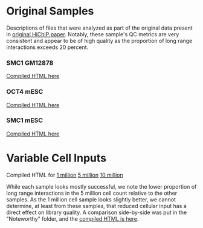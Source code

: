 # Original Samples
Descriptions of files that were analyzed as part of the original data present in [original
HiChIP paper](http://www.nature.com/nmeth/journal/vaop/ncurrent/full/nmeth.3999.html). 
Notably, these sample's QC metrics are very consistent and appear to be of high quality as the 
proportion of long range interactions exceeds 20 percent. 

### SMC1 GM12878
[Compiled HTML here](https://cdn.rawgit.com/aryeelab/hichipper/master/qcReports/Good/Mumbach_etal/gm12878.hichipper.html)

### OCT4 mESC
[Compiled HTML here](https://cdn.rawgit.com/aryeelab/hichipper/master/qcReports/Good/Mumbach_etal/oct4.hichipper.html)

### SMC1 mESC
[Compiled HTML here](https://cdn.rawgit.com/aryeelab/hichipper/master/qcReports/Good/Mumbach_etal/esc.hichipper.html)


# Variable Cell Inputs
Compiled HTML for [1 million](https://cdn.rawgit.com/aryeelab/hichipper/master/qcReports/Good/Mumbach_etal/1mil.hichipper.html) [5 million](https://cdn.rawgit.com/aryeelab/hichipper/master/qcReports/Good/Mumbach_etal/5mil.hichipper.html) [10 million](https://cdn.rawgit.com/aryeelab/hichipper/master/qcReports/Good/Mumbach_etal/10mil.hichipper.html)

While each sample looks mostly successful, we note the lower proportion of long range interactions in the 5 million cell count relative 
to the other samples. As the 1 million cell sample looks slightly better, we cannot determine, at least from these samples,
that reduced cellular input has a direct effect on library quality. A comparison side-by-side was put in the "Noteworthy" folder, 
and the [compiled HTML is here](https://cdn.rawgit.com/aryeelab/hichipper/master/qcReports/Noteworthy/cellInput.hichipper.html).
 



